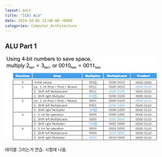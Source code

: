 ```yaml
---
layout: post
title: "[CA] ALU"
date: 2024-10-05 12:00:00 +0900
categories: Computer_Architecture
---
```

## ALU Part 1

<img src="assets/img/ALU-Multiplication.png" alt="LEGv8 Register" width="700"/>

테이블 그리는거 연습. 시험에 나옴. 


